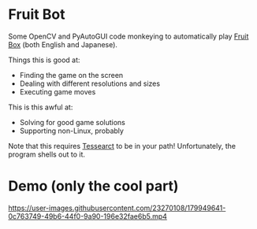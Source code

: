 # Fruit Bot

Some OpenCV and PyAutoGUI code monkeying to automatically play [Fruit
Box](https://www.gamesaien.com/game/fruit_box_a/) (both English and Japanese).

Things this is good at:
- Finding the game on the screen
- Dealing with different resolutions and sizes
- Executing game moves

This is this awful at:
- Solving for good game solutions
- Supporting non-Linux, probably

Note that this requires [Tessearct](https://github.com/tesseract-ocr/tesseract)
to be in your path! Unfortunately, the program shells out to it.

# Demo (only the cool part)

https://user-images.githubusercontent.com/23270108/179949641-0c763749-49b6-44f0-9a90-196e32fae6b5.mp4
